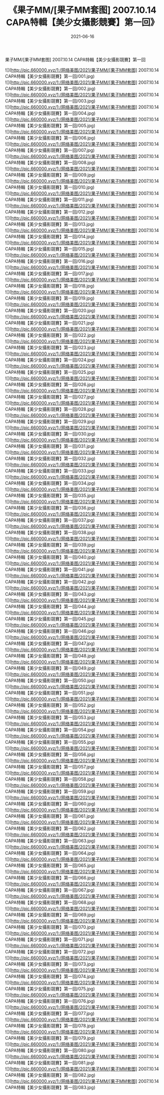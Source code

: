 ﻿---
layout: post
title:  《果子MM/[果子MM套图] 2007.10.14 CAPA特輯【美少女攝影競賽】第一回》
date:   2021-06-16
img: http://pic.660000.xyz/1:/网络美图/2021/果子MM/[果子MM套图] 2007.10.14 CAPA特輯【美少女攝影競賽】第一回/000.jpg
categories: [美女, 清纯, 唯美]
---

果子MM/[果子MM套图] 2007.10.14 CAPA特輯【美少女攝影競賽】第一回

 ![](http://pic.660000.xyz/1:/网络美图/2021/果子MM/[果子MM套图] 2007.10.14 CAPA特輯【美少女攝影競賽】第一回/001.jpg) <br>![](http://pic.660000.xyz/1:/网络美图/2021/果子MM/[果子MM套图] 2007.10.14 CAPA特輯【美少女攝影競賽】第一回/002.jpg) <br>![](http://pic.660000.xyz/1:/网络美图/2021/果子MM/[果子MM套图] 2007.10.14 CAPA特輯【美少女攝影競賽】第一回/003.jpg) <br>![](http://pic.660000.xyz/1:/网络美图/2021/果子MM/[果子MM套图] 2007.10.14 CAPA特輯【美少女攝影競賽】第一回/004.jpg) <br>![](http://pic.660000.xyz/1:/网络美图/2021/果子MM/[果子MM套图] 2007.10.14 CAPA特輯【美少女攝影競賽】第一回/005.jpg) <br>![](http://pic.660000.xyz/1:/网络美图/2021/果子MM/[果子MM套图] 2007.10.14 CAPA特輯【美少女攝影競賽】第一回/006.jpg) <br>![](http://pic.660000.xyz/1:/网络美图/2021/果子MM/[果子MM套图] 2007.10.14 CAPA特輯【美少女攝影競賽】第一回/007.jpg) <br>![](http://pic.660000.xyz/1:/网络美图/2021/果子MM/[果子MM套图] 2007.10.14 CAPA特輯【美少女攝影競賽】第一回/008.jpg) <br>![](http://pic.660000.xyz/1:/网络美图/2021/果子MM/[果子MM套图] 2007.10.14 CAPA特輯【美少女攝影競賽】第一回/009.jpg) <br>![](http://pic.660000.xyz/1:/网络美图/2021/果子MM/[果子MM套图] 2007.10.14 CAPA特輯【美少女攝影競賽】第一回/010.jpg) <br>![](http://pic.660000.xyz/1:/网络美图/2021/果子MM/[果子MM套图] 2007.10.14 CAPA特輯【美少女攝影競賽】第一回/011.jpg) <br>![](http://pic.660000.xyz/1:/网络美图/2021/果子MM/[果子MM套图] 2007.10.14 CAPA特輯【美少女攝影競賽】第一回/012.jpg) <br>![](http://pic.660000.xyz/1:/网络美图/2021/果子MM/[果子MM套图] 2007.10.14 CAPA特輯【美少女攝影競賽】第一回/013.jpg) <br>![](http://pic.660000.xyz/1:/网络美图/2021/果子MM/[果子MM套图] 2007.10.14 CAPA特輯【美少女攝影競賽】第一回/014.jpg) <br>![](http://pic.660000.xyz/1:/网络美图/2021/果子MM/[果子MM套图] 2007.10.14 CAPA特輯【美少女攝影競賽】第一回/015.jpg) <br>![](http://pic.660000.xyz/1:/网络美图/2021/果子MM/[果子MM套图] 2007.10.14 CAPA特輯【美少女攝影競賽】第一回/016.jpg) <br>![](http://pic.660000.xyz/1:/网络美图/2021/果子MM/[果子MM套图] 2007.10.14 CAPA特輯【美少女攝影競賽】第一回/017.jpg) <br>![](http://pic.660000.xyz/1:/网络美图/2021/果子MM/[果子MM套图] 2007.10.14 CAPA特輯【美少女攝影競賽】第一回/018.jpg) <br>![](http://pic.660000.xyz/1:/网络美图/2021/果子MM/[果子MM套图] 2007.10.14 CAPA特輯【美少女攝影競賽】第一回/019.jpg) <br>![](http://pic.660000.xyz/1:/网络美图/2021/果子MM/[果子MM套图] 2007.10.14 CAPA特輯【美少女攝影競賽】第一回/020.jpg) <br>![](http://pic.660000.xyz/1:/网络美图/2021/果子MM/[果子MM套图] 2007.10.14 CAPA特輯【美少女攝影競賽】第一回/021.jpg) <br>![](http://pic.660000.xyz/1:/网络美图/2021/果子MM/[果子MM套图] 2007.10.14 CAPA特輯【美少女攝影競賽】第一回/022.jpg) <br>![](http://pic.660000.xyz/1:/网络美图/2021/果子MM/[果子MM套图] 2007.10.14 CAPA特輯【美少女攝影競賽】第一回/023.jpg) <br>![](http://pic.660000.xyz/1:/网络美图/2021/果子MM/[果子MM套图] 2007.10.14 CAPA特輯【美少女攝影競賽】第一回/024.jpg) <br>![](http://pic.660000.xyz/1:/网络美图/2021/果子MM/[果子MM套图] 2007.10.14 CAPA特輯【美少女攝影競賽】第一回/025.jpg) <br>![](http://pic.660000.xyz/1:/网络美图/2021/果子MM/[果子MM套图] 2007.10.14 CAPA特輯【美少女攝影競賽】第一回/026.jpg) <br>![](http://pic.660000.xyz/1:/网络美图/2021/果子MM/[果子MM套图] 2007.10.14 CAPA特輯【美少女攝影競賽】第一回/027.jpg) <br>![](http://pic.660000.xyz/1:/网络美图/2021/果子MM/[果子MM套图] 2007.10.14 CAPA特輯【美少女攝影競賽】第一回/028.jpg) <br>![](http://pic.660000.xyz/1:/网络美图/2021/果子MM/[果子MM套图] 2007.10.14 CAPA特輯【美少女攝影競賽】第一回/029.jpg) <br>![](http://pic.660000.xyz/1:/网络美图/2021/果子MM/[果子MM套图] 2007.10.14 CAPA特輯【美少女攝影競賽】第一回/030.jpg) <br>![](http://pic.660000.xyz/1:/网络美图/2021/果子MM/[果子MM套图] 2007.10.14 CAPA特輯【美少女攝影競賽】第一回/031.jpg) <br>![](http://pic.660000.xyz/1:/网络美图/2021/果子MM/[果子MM套图] 2007.10.14 CAPA特輯【美少女攝影競賽】第一回/032.jpg) <br>![](http://pic.660000.xyz/1:/网络美图/2021/果子MM/[果子MM套图] 2007.10.14 CAPA特輯【美少女攝影競賽】第一回/033.jpg) <br>![](http://pic.660000.xyz/1:/网络美图/2021/果子MM/[果子MM套图] 2007.10.14 CAPA特輯【美少女攝影競賽】第一回/034.jpg) <br>![](http://pic.660000.xyz/1:/网络美图/2021/果子MM/[果子MM套图] 2007.10.14 CAPA特輯【美少女攝影競賽】第一回/035.jpg) <br>![](http://pic.660000.xyz/1:/网络美图/2021/果子MM/[果子MM套图] 2007.10.14 CAPA特輯【美少女攝影競賽】第一回/036.jpg) <br>![](http://pic.660000.xyz/1:/网络美图/2021/果子MM/[果子MM套图] 2007.10.14 CAPA特輯【美少女攝影競賽】第一回/037.jpg) <br>![](http://pic.660000.xyz/1:/网络美图/2021/果子MM/[果子MM套图] 2007.10.14 CAPA特輯【美少女攝影競賽】第一回/038.jpg) <br>![](http://pic.660000.xyz/1:/网络美图/2021/果子MM/[果子MM套图] 2007.10.14 CAPA特輯【美少女攝影競賽】第一回/039.jpg) <br>![](http://pic.660000.xyz/1:/网络美图/2021/果子MM/[果子MM套图] 2007.10.14 CAPA特輯【美少女攝影競賽】第一回/040.jpg) <br>![](http://pic.660000.xyz/1:/网络美图/2021/果子MM/[果子MM套图] 2007.10.14 CAPA特輯【美少女攝影競賽】第一回/041.jpg) <br>![](http://pic.660000.xyz/1:/网络美图/2021/果子MM/[果子MM套图] 2007.10.14 CAPA特輯【美少女攝影競賽】第一回/042.jpg) <br>![](http://pic.660000.xyz/1:/网络美图/2021/果子MM/[果子MM套图] 2007.10.14 CAPA特輯【美少女攝影競賽】第一回/043.jpg) <br>![](http://pic.660000.xyz/1:/网络美图/2021/果子MM/[果子MM套图] 2007.10.14 CAPA特輯【美少女攝影競賽】第一回/044.jpg) <br>![](http://pic.660000.xyz/1:/网络美图/2021/果子MM/[果子MM套图] 2007.10.14 CAPA特輯【美少女攝影競賽】第一回/045.jpg) <br>![](http://pic.660000.xyz/1:/网络美图/2021/果子MM/[果子MM套图] 2007.10.14 CAPA特輯【美少女攝影競賽】第一回/046.jpg) <br>![](http://pic.660000.xyz/1:/网络美图/2021/果子MM/[果子MM套图] 2007.10.14 CAPA特輯【美少女攝影競賽】第一回/047.jpg) <br>![](http://pic.660000.xyz/1:/网络美图/2021/果子MM/[果子MM套图] 2007.10.14 CAPA特輯【美少女攝影競賽】第一回/048.jpg) <br>![](http://pic.660000.xyz/1:/网络美图/2021/果子MM/[果子MM套图] 2007.10.14 CAPA特輯【美少女攝影競賽】第一回/049.jpg) <br>![](http://pic.660000.xyz/1:/网络美图/2021/果子MM/[果子MM套图] 2007.10.14 CAPA特輯【美少女攝影競賽】第一回/050.jpg) <br>![](http://pic.660000.xyz/1:/网络美图/2021/果子MM/[果子MM套图] 2007.10.14 CAPA特輯【美少女攝影競賽】第一回/051.jpg) <br>![](http://pic.660000.xyz/1:/网络美图/2021/果子MM/[果子MM套图] 2007.10.14 CAPA特輯【美少女攝影競賽】第一回/052.jpg) <br>![](http://pic.660000.xyz/1:/网络美图/2021/果子MM/[果子MM套图] 2007.10.14 CAPA特輯【美少女攝影競賽】第一回/053.jpg) <br>![](http://pic.660000.xyz/1:/网络美图/2021/果子MM/[果子MM套图] 2007.10.14 CAPA特輯【美少女攝影競賽】第一回/054.jpg) <br>![](http://pic.660000.xyz/1:/网络美图/2021/果子MM/[果子MM套图] 2007.10.14 CAPA特輯【美少女攝影競賽】第一回/055.jpg) <br>![](http://pic.660000.xyz/1:/网络美图/2021/果子MM/[果子MM套图] 2007.10.14 CAPA特輯【美少女攝影競賽】第一回/056.jpg) <br>![](http://pic.660000.xyz/1:/网络美图/2021/果子MM/[果子MM套图] 2007.10.14 CAPA特輯【美少女攝影競賽】第一回/057.jpg) <br>![](http://pic.660000.xyz/1:/网络美图/2021/果子MM/[果子MM套图] 2007.10.14 CAPA特輯【美少女攝影競賽】第一回/058.jpg) <br>![](http://pic.660000.xyz/1:/网络美图/2021/果子MM/[果子MM套图] 2007.10.14 CAPA特輯【美少女攝影競賽】第一回/059.jpg) <br>![](http://pic.660000.xyz/1:/网络美图/2021/果子MM/[果子MM套图] 2007.10.14 CAPA特輯【美少女攝影競賽】第一回/060.jpg) <br>![](http://pic.660000.xyz/1:/网络美图/2021/果子MM/[果子MM套图] 2007.10.14 CAPA特輯【美少女攝影競賽】第一回/061.jpg) <br>![](http://pic.660000.xyz/1:/网络美图/2021/果子MM/[果子MM套图] 2007.10.14 CAPA特輯【美少女攝影競賽】第一回/062.jpg) <br>![](http://pic.660000.xyz/1:/网络美图/2021/果子MM/[果子MM套图] 2007.10.14 CAPA特輯【美少女攝影競賽】第一回/063.jpg) <br>![](http://pic.660000.xyz/1:/网络美图/2021/果子MM/[果子MM套图] 2007.10.14 CAPA特輯【美少女攝影競賽】第一回/064.jpg) <br>![](http://pic.660000.xyz/1:/网络美图/2021/果子MM/[果子MM套图] 2007.10.14 CAPA特輯【美少女攝影競賽】第一回/065.jpg) <br>![](http://pic.660000.xyz/1:/网络美图/2021/果子MM/[果子MM套图] 2007.10.14 CAPA特輯【美少女攝影競賽】第一回/066.jpg) <br>![](http://pic.660000.xyz/1:/网络美图/2021/果子MM/[果子MM套图] 2007.10.14 CAPA特輯【美少女攝影競賽】第一回/067.jpg) <br>![](http://pic.660000.xyz/1:/网络美图/2021/果子MM/[果子MM套图] 2007.10.14 CAPA特輯【美少女攝影競賽】第一回/068.jpg) <br>![](http://pic.660000.xyz/1:/网络美图/2021/果子MM/[果子MM套图] 2007.10.14 CAPA特輯【美少女攝影競賽】第一回/069.jpg) <br>![](http://pic.660000.xyz/1:/网络美图/2021/果子MM/[果子MM套图] 2007.10.14 CAPA特輯【美少女攝影競賽】第一回/070.jpg) <br>![](http://pic.660000.xyz/1:/网络美图/2021/果子MM/[果子MM套图] 2007.10.14 CAPA特輯【美少女攝影競賽】第一回/071.jpg) <br>![](http://pic.660000.xyz/1:/网络美图/2021/果子MM/[果子MM套图] 2007.10.14 CAPA特輯【美少女攝影競賽】第一回/072.jpg) <br>![](http://pic.660000.xyz/1:/网络美图/2021/果子MM/[果子MM套图] 2007.10.14 CAPA特輯【美少女攝影競賽】第一回/073.jpg) <br>![](http://pic.660000.xyz/1:/网络美图/2021/果子MM/[果子MM套图] 2007.10.14 CAPA特輯【美少女攝影競賽】第一回/074.jpg) <br>![](http://pic.660000.xyz/1:/网络美图/2021/果子MM/[果子MM套图] 2007.10.14 CAPA特輯【美少女攝影競賽】第一回/075.jpg) <br>![](http://pic.660000.xyz/1:/网络美图/2021/果子MM/[果子MM套图] 2007.10.14 CAPA特輯【美少女攝影競賽】第一回/076.jpg) <br>![](http://pic.660000.xyz/1:/网络美图/2021/果子MM/[果子MM套图] 2007.10.14 CAPA特輯【美少女攝影競賽】第一回/077.jpg) <br>![](http://pic.660000.xyz/1:/网络美图/2021/果子MM/[果子MM套图] 2007.10.14 CAPA特輯【美少女攝影競賽】第一回/078.jpg) <br>![](http://pic.660000.xyz/1:/网络美图/2021/果子MM/[果子MM套图] 2007.10.14 CAPA特輯【美少女攝影競賽】第一回/079.jpg) <br>![](http://pic.660000.xyz/1:/网络美图/2021/果子MM/[果子MM套图] 2007.10.14 CAPA特輯【美少女攝影競賽】第一回/080.jpg) <br>![](http://pic.660000.xyz/1:/网络美图/2021/果子MM/[果子MM套图] 2007.10.14 CAPA特輯【美少女攝影競賽】第一回/081.jpg) <br>![](http://pic.660000.xyz/1:/网络美图/2021/果子MM/[果子MM套图] 2007.10.14 CAPA特輯【美少女攝影競賽】第一回/082.jpg) <br>![](http://pic.660000.xyz/1:/网络美图/2021/果子MM/[果子MM套图] 2007.10.14 CAPA特輯【美少女攝影競賽】第一回/083.jpg) <br>